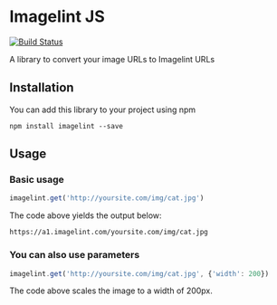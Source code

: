 # Imagelint JS
[![Build Status](https://travis-ci.org/imagelint/imagelint-js.svg?branch=master)](https://travis-ci.org/imagelint/imagelint-js)

A library to convert your image URLs to Imagelint URLs

## Installation

You can add this library to your project using npm

    npm install imagelint --save

## Usage

### Basic usage

```js
imagelint.get('http://yoursite.com/img/cat.jpg')
```

The code above yields the output below:

    https://a1.imagelint.com/yoursite.com/img/cat.jpg

### You can also use parameters

```js
imagelint.get('http://yoursite.com/img/cat.jpg', {'width': 200})
```

The code above scales the image to a width of 200px.
